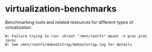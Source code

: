 # virtualization-benchmarks

Benchmarking tools and related resources for different types of virtualization.

```log
W: Failure trying to run: chroot "/mnt/rootfs" mount -t proc proc /proc
W: See /mnt/rootfs/debootstrap/debootstrap.log for details
```